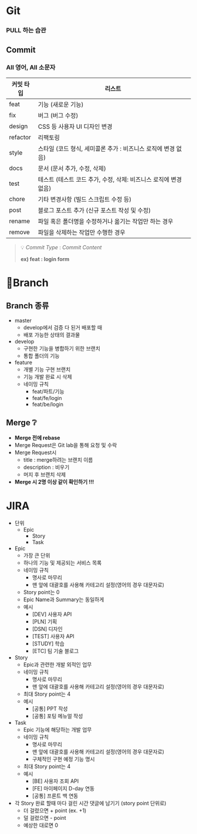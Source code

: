 # Git

### <strong>PULL 하는 습관</strong>

## Commit

### <strong>All 영어, All 소문자</strong>

| 커밋 타입 | 리스트                                                           |
| --------- | ---------------------------------------------------------------- |
| feat      | 기능 (새로운 기능)                                               |
| fix       | 버그 (버그 수정)                                                 |
| design    | CSS 등 사용자 UI 디자인 변경                                     |
| refactor  | 리팩토링                                                         |
| style     | 스타일 (코드 형식, 세미콜론 추가 : 비즈니스 로직에 변경 없음)    |
| docs      | 문서 (문서 추가, 수정, 삭제)                                     |
| test      | 테스트 (테스트 코드 추가, 수정, 삭제: 비즈니스 로직에 변경 없음) |
| chore     | 기타 변경사항 (빌드 스크립트 수정 등)                            |
| post      | 블로그 포스트 추가 (신규 포스트 작성 및 수정)                    |
| rename    | 파일 혹은 폴더명을 수정하거나 옮기는 작업만 하는 경우            |
| remove    | 파일을 삭제하는 작업만 수행한 경우                               |

> 💡 _Commit Type_ : _Commit Content_
>
> <strong>ex) feat : login form</strong>

# 🥪Branch

## Branch 종류

- master
  - develop에서 검증 다 된거 배포할 때
  - 배포 가능한 상태의 결과물
- develop
  - 구현한 기능을 병합하기 위한 브랜치
  - 통합 폴더의 기능
- feature
  - 개별 기능 구현 브랜치
  - 기능 개발 완료 시 삭제
  - 네이밍 규칙
    - feat/파트/기능
    - feat/fe/login
    - feat/be/login

## Merge ❔

- <strong>Merge 전에 rebase</strong>
- Merge Request은 Git lab을 통해 요청 및 수락
- Merge Request시
  - title : merge하려는 브랜치 이름
  - description : 비우기
  - 머지 후 브랜치 삭제
- <strong>Merge 시 2명 이상 같이 확인하기 !!!</strong>

# JIRA

- 단위
  - Epic
    - Story
    - Task
- Epic
  - 가장 큰 단위
  - 하나의 기능 및 제공되는 서비스 목록
  - 네이밍 규칙
    - 명사로 마무리
    - 맨 앞에 대괄호를 사용해 카테고리 설정(영어의 경우 대문자로)
  - Story point는 0
  - Epic Name과 Summary는 동일하게
  - 예시
    - [DEV] 사용자 API
    - [PLN] 기획
    - [DSN] 디자인
    - [TEST] 사용자 API
    - [STUDY] 학습
    - [ETC] 팀 기술 블로그
- Story
  - Epic과 관련한 개발 외적인 업무
  - 네이밍 규칙
    - 명사로 마무리
    - 맨 앞에 대괄호를 사용해 카테고리 설정(영어의 경우 대문자로)
  - 최대 Story point는 4
  - 예시
    - [공통] PPT 작성
    - [공통] 포팅 메뉴얼 작성
- Task
  - Epic 기능에 해당하는 개발 업무
  - 네이밍 규칙
    - 명사로 마무리
    - 맨 앞에 대괄호를 사용해 카테고리 설정(영어의 경우 대문자로)
    - 구체적인 구현 예정 기능 명시
  - 최대 Story point는 4
  - 예시
    - [BE] 사용자 조회 API
    - [FE] 마이페이지 D-day 연동
    - [공통] 프론트 백 연동
- 각 Story 완료 할때 마다 걸린 시간 댓글에 남기기 (story point 단위로)
  - 더 걸렸으면 + point (ex. +1)
  - 덜 걸렸으면 - point
  - 예상한 대로면 0
